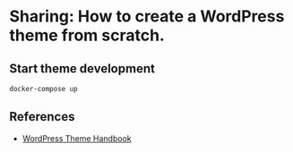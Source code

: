 # Sharing: How to create a WordPress theme from scratch.

## Start theme development
```bash
docker-compose up
```

## References

- [WordPress Theme Handbook](https://developer.wordpress.org/themes/)
